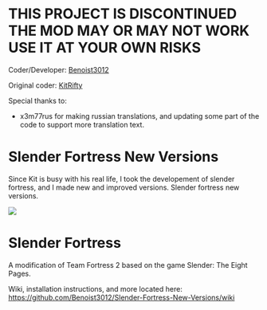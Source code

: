 # THIS PROJECT IS DISCONTINUED THE MOD MAY OR MAY NOT WORK USE IT AT YOUR OWN RISKS

Coder/Developer: [Benoist3012](http://steamcommunity.com/id/Benoist3012/)

Original coder: [KitRifty](https://github.com/KitRifty)

Special thanks to:

- x3m77rus for making russian translations, and updating some part of the code to support more translation text.

# Slender Fortress New Versions

Since Kit is busy with his real life, I took the developement of slender fortress, and I made new and improved versions. Slender fortress new versions.

![](https://cloud.githubusercontent.com/assets/4492504/4125890/ff16b996-32e5-11e4-96b9-102fc0175adf.jpg)

Slender Fortress
================

A modification of Team Fortress 2 based on the game Slender: The Eight Pages.

Wiki, installation instructions, and more located here: https://github.com/Benoist3012/Slender-Fortress-New-Versions/wiki
